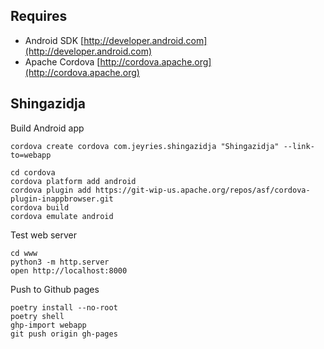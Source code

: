 
Requires
---


- Android SDK [http://developer.android.com](http://developer.android.com)
- Apache Cordova [http://cordova.apache.org](http://cordova.apache.org)

Shingazidja
---



Build Android app

    cordova create cordova com.jeyries.shingazidja "Shingazidja" --link-to=webapp
    
    cd cordova
    cordova platform add android
    cordova plugin add https://git-wip-us.apache.org/repos/asf/cordova-plugin-inappbrowser.git
    cordova build
    cordova emulate android


Test web server

    cd www
    python3 -m http.server
    open http://localhost:8000


Push to Github pages

    poetry install --no-root
    poetry shell
    ghp-import webapp
    git push origin gh-pages

